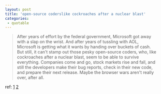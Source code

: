 ```yaml
---
layout: post
title: 'open-source coderslike cockroaches after a nuclear blast'
categories:
 - quotable
---
```



<blockquote>After years of effort by the federal government, Microsoft got away with a slap on the wrist. And after years of tussling with AOL, Microsoft is getting what it wants by handing over buckets of cash. But still, it can't stamp out those pesky open-source coders, who, like cockroaches after a nuclear blast, seem to be able to survive everything. Companies come and go, stock markets rise and fall, and still the developers make their bug reports, check in their new code, and prepare their next release. Maybe the browser wars aren't really over, after all.</blockquote>ref: <a href="http://www.salon.com/tech/col/leon/2003/06/02/unholy_alliance/index.html">1</a> <a href="http://boingboing.net/#200373738">2</a>
		



		